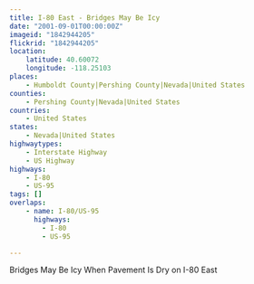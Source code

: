 ```yaml
---
title: I-80 East - Bridges May Be Icy
date: "2001-09-01T00:00:00Z"
imageid: "1842944205"
flickrid: "1842944205"
location:
    latitude: 40.60072
    longitude: -118.25103
places:
    - Humboldt County|Pershing County|Nevada|United States
counties:
    - Pershing County|Nevada|United States
countries:
    - United States
states:
    - Nevada|United States
highwaytypes:
    - Interstate Highway
    - US Highway
highways:
    - I-80
    - US-95
tags: []
overlaps:
    - name: I-80/US-95
      highways:
        - I-80
        - US-95

---
```

Bridges May Be Icy When Pavement Is Dry on I-80 East